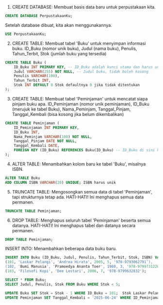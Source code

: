 1. CREATE DATABASE: Membuat basis data baru untuk perpustakaan kita.
``` sql
CREATE DATABASE PerpustakaanKu;
```

Setelah database dibuat, kita akan menggunakannya.

``` sql
USE PerpustakaanKu;
```
2. CREATE TABLE: Membuat tabel 'Buku' untuk menyimpan informasi buku.
ID_Buku (nomor unik buku), Judul (nama buku), Penulis, Tahun_Terbit, Stok (jumlah buku yang tersedia)

```sql
CREATE TABLE Buku (
    ID_Buku INT PRIMARY KEY, -- ID_Buku adalah kunci utama dan harus unik
    Judul VARCHAR(255) NOT NULL, -- Judul buku, tidak boleh kosong
    Penulis VARCHAR(100),
    Tahun_Terbit INT,
    Stok INT DEFAULT 0 Stok defaultnya 0 jika tidak ditentukan
);
```
3. CREATE TABLE: Membuat tabel 'Peminjaman' untuk mencatat siapa pinjam buku apa.
ID_Peminjaman (nomor unik peminjaman), ID_Buku (merujuk ke tabel Buku), Nama_Peminjam, Tanggal_Pinjam, Tanggal_Kembali (bisa kosong jika belum dikembalikan)

```sql
CREATE TABLE Peminjaman (
    ID_Peminjaman INT PRIMARY KEY,
    ID_Buku INT,
    Nama_Peminjam VARCHAR(100) NOT NULL,
    Tanggal_Pinjam DATE NOT NULL,
    Tanggal_Kembali DATE,
    FOREIGN KEY (ID_Buku) REFERENCES Buku(ID_Buku) -- ID_Buku di sini harus ada di tabel Buku
);
```
4. ALTER TABLE: Menambahkan kolom baru ke tabel 'Buku', misalnya ISBN.

```sql
ALTER TABLE Buku
ADD COLUMN ISBN VARCHAR(20) UNIQUE; ISBN harus unik
```


5. TRUNCATE TABLE: Mengosongkan semua data di tabel 'Peminjaman', tapi strukturnya tetap ada.
HATI-HATI! Ini menghapus semua data permanen.

```sql
TRUNCATE TABLE Peminjaman;
```
6. DROP TABLE: Menghapus seluruh tabel 'Peminjaman' beserta semua datanya.
HATI-HATI! Ini menghapus tabel dan datanya secara permanen.

```sql
DROP TABLE Peminjaman;
```

INSERT INTO: Menambahkan beberapa data buku baru. 
``` sql
INSERT INTO Buku (ID_Buku, Judul, Penulis, Tahun_Terbit, Stok, ISBN) VALUES 
(101, 'Laskar Pelangi', 'Andrea Hirata', 2005, 5, '978-9793062791’), 
(102, 'Bumi Manusia', 'Pramoedya Ananta Toer', 1980, 3, '978-9799731220’), 
(103, 'Filosofi Kopi', 'Dee Lestari', 2006, 7, '978-9799632832');

SELECT * FROM Buku;
SELECT Judul, Penulis, Stok FROM Buku WHERE Stok < 5;

UPDATE Buku SET Stok = Stok - 1 WHERE ID_Buku = 101;  Stok Laskar Pelangi jadi 4 
UPDATE Peminjaman SET Tanggal_Kembali = '2025-06-24' WHERE ID_Peminjaman = 1; 

```